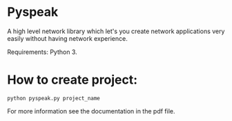# Pyspeak
A high level network library which let's you create network applications very easily without having network experience.

Requirements:
    Python 3.
    
# How to create project:
    python pyspeak.py project_name


For more information see the documentation in the pdf file.
